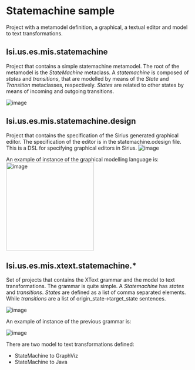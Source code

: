 # Statemachine sample
Project with a metamodel definition, a graphical, a textual editor and model to text transformations.

## lsi.us.es.mis.statemachine 
Project that contains a simple statemachine metamodel. The root of the metamodel is the _StateMachine_ metaclass. A _statemachine_ is composed of _states_ and _transitions_, 
that are modelled by means of the _State_ and _Transition_ metaclasses, respectively. _States_ are related to other states by means of incoming and outgoing transitions.

![image](https://github.com/MasterIS-MIS/statemachine/assets/72299672/2d37ff3e-180b-4bfa-8621-ea3c8bef4d86)

## lsi.us.es.mis.statemachine.design
Project that contains the specification of the Sirius generated graphical editor. The specification of the editor is in the statemachine.odesign file. This is a DSL for specifying graphical editors in Sirius.
![image](https://github.com/MasterIS-MIS/statemachine/assets/72299672/99699c9f-b894-4555-8df1-6a55c65f1d56)

An example of instance of the graphical modelling language is:
<img width="239" alt="image" src="https://github.com/MasterIS-MIS/statemachine/assets/72299672/584287e6-42a2-4f03-84f3-9becd05ee758">

## lsi.us.es.mis.xtext.statemachine.* 
Set of projects that contains the XText grammar and the model to text transformations. 
The grammar is quite simple. A _Statemachine_ has _states_ and _transitions_. _States_ are defined as a list of comma separated elements. While _transitions_ are a list of origin_state->target_state sentences.

![image](https://github.com/MasterIS-MIS/statemachine/assets/72299672/af95e53f-8a1a-4fad-b071-113afc2a0ee8)

An example of instance of the previous grammar is:

![image](https://github.com/MasterIS-MIS/statemachine/assets/72299672/0754eb24-924c-41e0-8ee1-ae1dfada1ef6)

There are two model to text transformations defined:
* StateMachine to GraphViz
* StateMachine to Java
